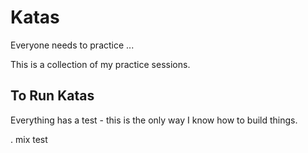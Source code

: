 # Katas

Everyone needs to practice ...

This is a collection of my practice sessions.

## To Run Katas

Everything has a test - this is the only way I know how to build things.

. mix test
